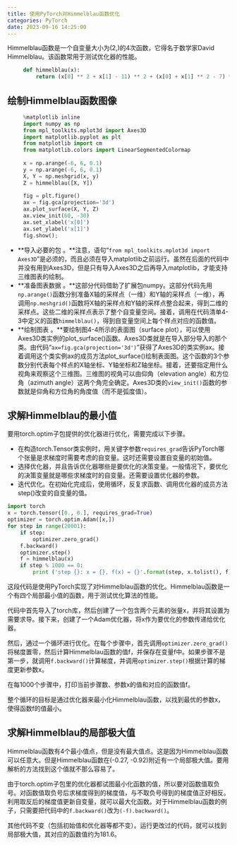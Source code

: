 ```yaml
---
title: 使用PyTorch对Himmelblau函数优化
categories: PyTorch
date: 2023-09-16 14:25:00
---
```


Himmelblau函数是一个自变量大小为(2,)的4次函数，它得名于数学家David Himmelblau。该函数常用于测试优化器的性能。

```python
     def himmelblau(x):
         return (x[0] ** 2 + x[1] - 11) ** 2 + (x[0] + x[1] ** 2 - 7) ** 2
```



## 绘制Himmelblau函数图像

```python
     %matplotlib inline
     import numpy as np
     from mpl_toolkits.mplot3d import Axes3D
     import matplotlib.pyplot as plt
     from matplotlib import cm
     from matplotlib.colors import LinearSegmentedColormap
     
     x = np.arange(-6, 6, 0.1)
     y = np.arange(-6, 6, 0.1)
     X, Y = np.meshgrid(x, y)
     Z = himmelblau([X, Y])
     
     fig = plt.figure()
     ax = fig.gca(projection='3d')
     ax.plot_surface(X, Y, Z)
     ax.view_init(60, -30)
     ax.set_xlabel('x[0]')
     ax.set_ylabel('x[1]')
     fig.show();
```

- **导入必要的包 。**注意，语句“`from mpl_toolkits.mplot3d import Axes3D`”是必须的，而且必须在导入matplotlib之前运行。虽然在后面的代码中并没有用到Axes3D，但是只有导入Axes3D之后再导入matplotlib，才能支持三维图表的绘制。
- **准备图表数据 。**这部分代码借助了扩展包numpy。这部分代码先用`np.arange()`函数分别准备X轴的采样点（一维）和Y轴的采样点（一维），再调用`np.meshgrid()`函数将X轴的采样点和Y轴的采样点整合起来，得到二维的采样点。这些二维的采样点表示了整个自变量空间。接着，调用在代码清单4-3中定义的函数`himmelblau()`，得到自变量空间上每个样点对应的函数值。
- **绘制图表 。**要绘制图4-4所示的表面图（surface plot），可以使用Axes3D类实例的plot_surface()函数。Axes3D类就是在导入部分导入的那个类。由代码“`ax=fig.gca(projection='3d')`”获得了Axes3D的类实例ax。接着调用这个类实例ax的成员方法plot_surface()绘制表面图。这个函数的3个参数分别代表每个样点的X轴坐标、Y轴坐标和Z轴坐标。接着，还要指定用什么视角来观察这个三维图。三维图的视角可以由仰角（elevation angle）和方位角（azimuth angle）这两个角完全确定。Axes3D类的`view_init()`函数的参数就是仰角和方位角的角度值（而不是弧度值）。

## 求解Himmelblau的最小值

要用torch.optim子包提供的优化器进行优化，需要完成以下步骤。

- 在构造torch.Tensor类实例时，用关键字参数`requires_grad`告诉PyTorch哪个张量是求梯度时需要考虑的自变量。这时还需要设置自变量的初始值。
- 选择优化器，并且告诉优化器哪些是要优化的决策变量。一般情况下，要优化的决策变量就是哪些求梯度时的自变量。还需要设置优化器的参数。
- 迭代优化。在初始化完成后，使用循环，反复求函数、调用优化器的成员方法step()改变的自变量的值。

```python
import torch
x = torch.tensor([0., 0.], requires_grad=True)
optimizer = torch.optim.Adam([x,])
for step in range(20001):
    if step:
        optimizer.zero_grad()
    f.backward()
    optimizer.step()
    f = himmelblau(x)
    if step % 1000 == 0:
        print ('step {}: x = {}, f(x) = {}'.format(step, x.tolist(), f))
```

这段代码是使用PyTorch实现了对Himmelblau函数的优化。Himmelblau函数是一个有四个局部最小值的函数，用于测试优化算法的性能。

代码中首先导入了torch库，然后创建了一个包含两个元素的张量x，并将其设置为需要求导。接下来，创建了一个Adam优化器，将x作为要优化的参数传递给优化器。

然后，通过一个循环进行优化。在每个步骤中，首先调用`optimizer.zero_grad()`将梯度置零，然后计算Himmelblau函数的值f，并保存在变量f中。如果步骤不是第一步，就调用`f.backward()`计算梯度，并调用`optimizer.step()`根据计算的梯度更新参数x。

在每1000个步骤中，打印当前步骤数、参数x的值和对应的函数值f。

整个循环的目标是通过优化器来最小化Himmelblau函数，以找到最优的参数x，使得函数f的值最小。

## 求解Himmelblau的局部极大值

Himmelblau函数有4个最小值点，但是没有最大值点。这是因为Himmelblau函数可以任意大。但是Himmelblau函数在(-0.27, -0.92)附近有一个局部极大值。要用解析的方法找到这个值就不那么容易了。

由于torch.optim子包里的优化器都试图最小化函数的值，所以要对函数值取负号。对函数值取负号后求梯度得到的梯度值，与不取负号得到的梯度值正好相反。利用取反后的梯度值更新自变量，就可以最大化函数。对于Himmelblau函数的例子，只需要把代码中的`f.backward()`改为`(-f).backward()`。

其他代码不变（包括初始值和优化器等都不变）。运行更改过的代码，就可以找到局部极大值，其对应的函数值约为181.6。